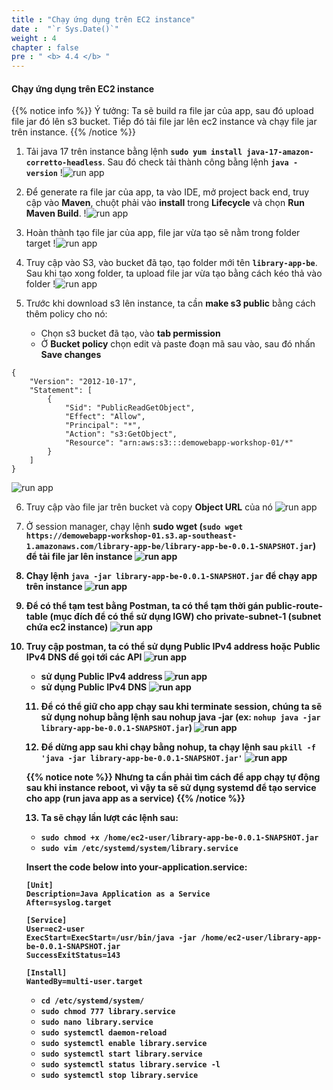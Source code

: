 ```yaml
---
title : "Chạy ứng dụng trên EC2 instance"
date :  "`r Sys.Date()`" 
weight : 4
chapter : false
pre : " <b> 4.4 </b> "
---
```


#### Chạy ứng dụng trên EC2 instance

{{% notice info %}}
Ý tưởng: Ta sẽ build ra file jar của app, sau đó upload file jar đó lên s3 bucket. Tiếp đó tải file jar lên ec2 instance và chạy file jar trên instance.
{{% /notice %}}

1. Tải java 17 trên instance bằng lệnh **`sudo yum install java-17-amazon-corretto-headless`**. Sau đó check tải thành công bằng lệnh **`java -version`**
!![run app](../../../images/4-4/01.png?width=50pc)

2. Để generate ra file jar của app, ta vào IDE, mở project back end, truy cập vào **Maven**, chuột phải vào **install** trong **Lifecycle** và chọn **Run Maven Build**.
!![run app](../../../images/4-4/02.png?width=50pc)

3. Hoàn thành tạo file jar của app, file jar vừa tạo sẽ nằm trong folder target
!![run app](../../../images/4-4/03.png?width=50pc)

4. Truy cập vào S3, vào bucket đã tạo, tạo folder mới tên **`library-app-be`**. Sau khi tạo xong folder, ta upload file jar vừa tạo bằng cách kéo thả vào folder
!![run app](../../../images/4-4/04.png?width=50pc)

5. Trước khi download s3 lên instance, ta cần **make s3 public** bằng cách thêm policy cho nó:
   - Chọn s3 bucket đã tạo, vào **tab permission**
   - Ở **Bucket policy** chọn edit và paste đoạn mã sau vào, sau đó nhấn **Save changes**
```
{
    "Version": "2012-10-17",
    "Statement": [
        {
            "Sid": "PublicReadGetObject",
            "Effect": "Allow",
            "Principal": "*",
            "Action": "s3:GetObject",
            "Resource": "arn:aws:s3:::demowebapp-workshop-01/*"
        }
    ]
}
```
![run app](../../../images/4-4/05.png?width=50pc)

6. Truy cập vào file jar trên bucket và copy **Object URL** của nó
![run app](../../../images/4-4/06.png?width=50pc)

7. Ở session manager, chạy lệnh **sudo wget <Object URL>** (**`sudo wget https://demowebapp-workshop-01.s3.ap-southeast-1.amazonaws.com/library-app-be/library-app-be-0.0.1-SNAPSHOT.jar`**) để tải file jar lên instance
![run app](../../../images/4-4/07.png?width=50pc)

8. Chạy lệnh **`java -jar library-app-be-0.0.1-SNAPSHOT.jar`** để chạy app trên instance
![run app](../../../images/4-4/08.png?width=50pc)

9. Để có thể tạm test bằng **Postman**, ta có thể tạm thời gán **public-route-table** (mục đích để có thể sử dụng IGW) cho **private-subnet-1** (subnet chứa ec2 instance)
![run app](../../../images/4-4/09.png?width=50pc)

10. Truy cập postman, ta có thể sử dụng **Public IPv4 address** hoặc **Public IPv4 DNS** để gọi tới các API
![run app](../../../images/4-4/10.png?width=50pc)
   - sử dụng **Public IPv4 address**
![run app](../../../images/4-4/11.png?width=50pc)
   - sử dụng **Public IPv4 DNS**
![run app](../../../images/4-4/12.png?width=50pc)

11. Để có thể giữ cho app chạy sau khi terminate session, chúng ta sẽ sử dụng nohup bằng lệnh sau **nohup java -jar <jar file name>** (ex: **`nohup java -jar library-app-be-0.0.1-SNAPSHOT.jar`**)
![run app](../../../images/4-4/13.png?width=50pc)

12. Để dừng app sau khi chạy bằng nohup, ta chạy lệnh sau **`pkill -f 'java -jar library-app-be-0.0.1-SNAPSHOT.jar'`**
![run app](../../../images/4-4/14.png?width=50pc)

{{% notice note %}}
Nhưng ta cần phải tìm cách để app chạy tự động sau khi instance reboot, vì vậy ta sẽ sử dụng **systemd** để tạo service cho app (run java app as a service)
{{% /notice %}}

13. Ta sẽ chạy lần lượt các lệnh sau:
   - **`sudo chmod +x /home/ec2-user/library-app-be-0.0.1-SNAPSHOT.jar`**
   - **`sudo vim /etc/systemd/system/library.service`**	

**Insert the code below into your-application.service:**

```
[Unit]
Description=Java Application as a Service
After=syslog.target

[Service]
User=ec2-user
ExecStart=ExecStart=/usr/bin/java -jar /home/ec2-user/library-app-be-0.0.1-SNAPSHOT.jar
SuccessExitStatus=143

[Install]
WantedBy=multi-user.target
```
   - **`cd /etc/systemd/system/`**
   - **`sudo chmod 777 library.service`**
   - **`sudo nano library.service`**
   - **`sudo systemctl daemon-reload`**
   - **`sudo systemctl enable library.service`**
   - **`sudo systemctl start library.service`**
   - **`sudo systemctl status library.service -l`**
   - **`sudo systemctl stop library.service`**